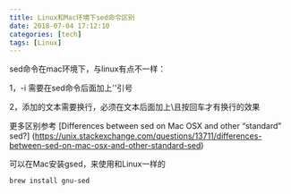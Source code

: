 ```yaml
---
title: Linux和Mac环境下sed命令区别
date: 2018-07-04 17:12:10
categories: [tech]
tags: [Linux]
---
```



sed命令在mac环境下，与linux有点不一样：

1，-i 需要在sed命令后面加上''引号

2，添加的文本需要换行，必须在文本后面加上\且按回车才有换行的效果

更多区别参考 [Differences between sed on Mac OSX and other “standard” sed?] (https://unix.stackexchange.com/questions/13711/differences-between-sed-on-mac-osx-and-other-standard-sed)

可以在Mac安装gsed，来使用和Linux一样的

```
brew install gnu-sed
```
